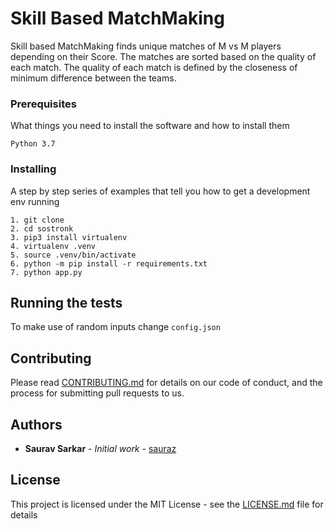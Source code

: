 # Skill Based MatchMaking

Skill based MatchMaking finds unique matches of M vs M players depending on their Score.
The matches are sorted based on the quality of each match. 
The quality of each match is defined by the closeness of minimum difference between the teams.

### Prerequisites

What things you need to install the software and how to install them

```
Python 3.7
```

### Installing

A step by step series of examples that tell you how to get a development env running

```
1. git clone
2. cd sostronk
3. pip3 install virtualenv
4. virtualenv .venv
5. source .venv/bin/activate
6. python -m pip install -r requirements.txt
7. python app.py
```

## Running the tests

To make use of random inputs change `config.json`


## Contributing

Please read [CONTRIBUTING.md](https://gist.github.com/sauraz) for details on our code of conduct, and the process for submitting pull requests to us.
 

## Authors

* **Saurav Sarkar** - *Initial work* - [sauraz](https://gist.github.com/sauraz)


## License

This project is licensed under the MIT License - see the [LICENSE.md](LICENSE.md) file for details

